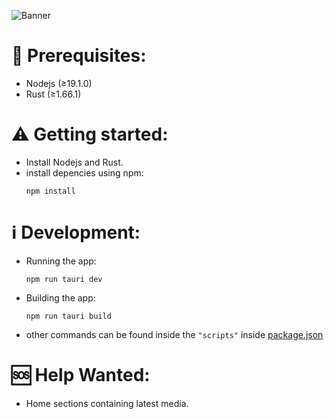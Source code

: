 ![Banner](https://user-images.githubusercontent.com/55829513/215268063-c7e114c2-0200-42e9-9e38-6dc765fcf6cc.png)

# :memo: Prerequisites:
- Nodejs (≥19.1.0)
- Rust (≥1.66.1)

# :warning: Getting started:
- Install Nodejs and Rust.
- install depencies using npm:
  ```shell
  npm install
  ```

# :information_source: Development:
- Running the app:
  ```shell
  npm run tauri dev
  ```
- Building the app:
  ```shell
  npm run tauri build
  ```
- other commands can be found inside the `"scripts"` inside [package.json](https://github.com/prayag17/JellyPlayer/blob/main/package.json)

# :sos: Help Wanted:
- Home sections containing latest media.
